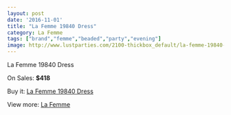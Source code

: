 ```yaml
---
layout: post
date: '2016-11-01'
title: "La Femme 19840 Dress"
category: La Femme
tags: ["brand","femme","beaded","party","evening"]
image: http://www.lustparties.com/2100-thickbox_default/la-femme-19840-dress.jpg
---
```

La Femme 19840 Dress

On Sales: **$418**
<a href="https://www.lustparties.com/en/la-femme/671-la-femme-19840-dress.html"><amp-img layout="responsive" width="600" height="600" src="//www.lustparties.com/2100-thickbox_default/la-femme-19840-dress.jpg" alt="La Femme 19840 Dress 0" /></a>
<a href="https://www.lustparties.com/en/la-femme/671-la-femme-19840-dress.html"><amp-img layout="responsive" width="600" height="600" src="//www.lustparties.com/2101-thickbox_default/la-femme-19840-dress.jpg" alt="La Femme 19840 Dress 1" /></a>
<a href="https://www.lustparties.com/en/la-femme/671-la-femme-19840-dress.html"><amp-img layout="responsive" width="600" height="600" src="//www.lustparties.com/2102-thickbox_default/la-femme-19840-dress.jpg" alt="La Femme 19840 Dress 2" /></a>

Buy it: [La Femme 19840 Dress](https://www.lustparties.com/en/la-femme/671-la-femme-19840-dress.html "La Femme 19840 Dress")

View more: [La Femme](https://www.lustparties.com/en/4-la-femme "La Femme")